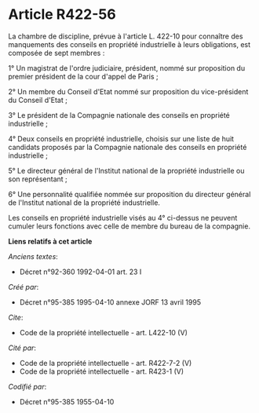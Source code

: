 # Article R422-56

La chambre de discipline, prévue à l'article L. 422-10 pour connaître des manquements des conseils en propriété industrielle
à leurs obligations, est composée de sept membres :

1° Un magistrat de l'ordre judiciaire, président, nommé sur proposition du premier président de la cour d'appel de Paris ;

2° Un membre du Conseil d'Etat nommé sur proposition du vice-président du Conseil d'Etat ;

3° Le président de la Compagnie nationale des conseils en propriété industrielle ;

4° Deux conseils en propriété industrielle, choisis sur une liste de huit candidats proposés par la Compagnie nationale des
conseils en propriété industrielle ;

5° Le directeur général de l'Institut national de la propriété industrielle ou son représentant ;

6° Une personnalité qualifiée nommée sur proposition du directeur général de l'Institut national de la propriété
industrielle.

Les conseils en propriété industrielle visés au 4° ci-dessus ne peuvent cumuler leurs fonctions avec celle de membre du
bureau de la compagnie.

**Liens relatifs à cet article**

_Anciens textes_:

  - Décret n°92-360 1992-04-01 art. 23 I

_Créé par_:

  - Décret n°95-385 1995-04-10 annexe JORF 13 avril 1995

_Cite_:

  - Code de la propriété intellectuelle - art. L422-10 (V)

_Cité par_:

  - Code de la propriété intellectuelle - art. R422-7-2 (V)
  - Code de la propriété intellectuelle - art. R423-1 (V)

_Codifié par_:

  - Décret n°95-385 1955-04-10
